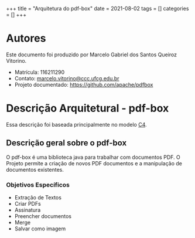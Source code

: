 +++
title = "Arquitetura do pdf-box"
date = 2021-08-02
tags = []
categories = []
+++
 
# Autores
 
Este documento foi produzido por Marcelo Gabriel dos Santos Queiroz Vitorino.
 
- Matrícula: 116211290
- Contato: marcelo.vitorino@ccc.ufcg.edu.br
- Projeto documentado: https://github.com/apache/pdfbox
 
# Descrição Arquitetural - pdf-box
 
 Essa descrição foi baseada principalmente no modelo [C4](https://c4model.com/).
 
## Descrição geral sobre o pdf-box
 
O pdf-box é uma biblioteca java para trabalhar com documentos PDF. O Projeto permite a criação de novos PDF documentos e a manipulação de documentos existentes.
 
### Objetivos Específicos

 - Extração de Textos
 - Criar PDFs
 - Assinatura
 - Preencher documentos
 - Merge
 - Salvar como imagem